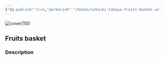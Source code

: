 ```yaml
---
{"dg-publish":true,"permalink":"/books/natsuki-takaya-fruits-basket-volume-18/","title":"\"Fruits basket\"","tags":["manga","Fantasy","romance"]}
---
```




![cover|150](http://books.google.com/books/content?id=5iV_PwAACAAJ&printsec=frontcover&img=1&zoom=1&source=gbs_api)

## Fruits basket

### Description


```